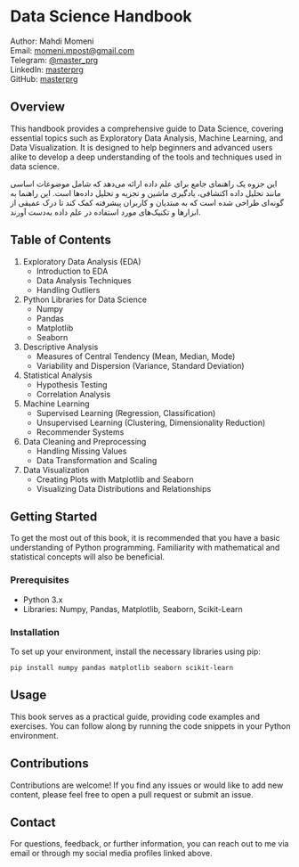 
# Data Science Handbook

Author: Mahdi Momeni  
Email: momeni.mpost@gmail.com  
Telegram: [@master_prg](https://t.me/master_prg)  
LinkedIn: [masterprg](https://www.linkedin.com/in/masterprg)  
GitHub: [masterprg](https://github.com/masterprg)  

## Overview

This handbook provides a comprehensive guide to Data Science, covering essential topics such as Exploratory Data Analysis, Machine Learning, and Data Visualization. It is designed to help beginners and advanced users alike to develop a deep understanding of the tools and techniques used in data science.

این جزوه یک راهنمای جامع برای علم داده ارائه می‌دهد که شامل موضوعات اساسی مانند تحلیل داده اکتشافی، یادگیری ماشین و تجزیه و تحلیل داده‌ها است. این راهنما به گونه‌ای طراحی شده است که به مبتدیان و کاربران پیشرفته کمک کند تا درک عمیقی از ابزارها و تکنیک‌های مورد استفاده در علم داده به‌دست آورند.


## Table of Contents

1. Exploratory Data Analysis (EDA)
   - Introduction to EDA
   - Data Analysis Techniques
   - Handling Outliers
2. Python Libraries for Data Science
   - Numpy
   - Pandas
   - Matplotlib
   - Seaborn
3. Descriptive Analysis
   - Measures of Central Tendency (Mean, Median, Mode)
   - Variability and Dispersion (Variance, Standard Deviation)
4. Statistical Analysis
   - Hypothesis Testing
   - Correlation Analysis
5. Machine Learning
   - Supervised Learning (Regression, Classification)
   - Unsupervised Learning (Clustering, Dimensionality Reduction)
   - Recommender Systems
6. Data Cleaning and Preprocessing
   - Handling Missing Values
   - Data Transformation and Scaling
7. Data Visualization
   - Creating Plots with Matplotlib and Seaborn
   - Visualizing Data Distributions and Relationships

## Getting Started

To get the most out of this book, it is recommended that you have a basic understanding of Python programming. Familiarity with mathematical and statistical concepts will also be beneficial.

### Prerequisites

- Python 3.x
- Libraries: Numpy, Pandas, Matplotlib, Seaborn, Scikit-Learn

### Installation

To set up your environment, install the necessary libraries using pip:

```
pip install numpy pandas matplotlib seaborn scikit-learn
```

## Usage

This book serves as a practical guide, providing code examples and exercises. You can follow along by running the code snippets in your Python environment.

## Contributions

Contributions are welcome! If you find any issues or would like to add new content, please feel free to open a pull request or submit an issue.


## Contact

For questions, feedback, or further information, you can reach out to me via email or through my social media profiles linked above.
